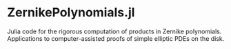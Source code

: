 # ZernikePolynomials.jl
Julia code for the rigorous computation of products in Zernike polynomials. Applications to computer-assisted proofs of simple elliptic PDEs on the disk.
